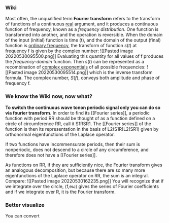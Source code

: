### Wiki
Most often, the unqualified term **Fourier transform** refers to the transform of functions of a continuous [real](https://en.wikipedia.org/wiki/Real_number "Real number") argument, and it produces a continuous function of frequency, known as a _frequency distribution_. One function is transformed into another, and the operation is reversible. When the domain of the input (initial) function is time (t), and the domain of the output (final) function is [ordinary frequency](https://en.wikipedia.org/wiki/Frequency "Frequency"), the transform of function _s_(_t_) at frequency f is given by the complex number:
![[Pasted image 20220530095500.png]]
Evaluating this quantity for all values of f produces the _frequency-domain_ function. Then _s_(_t_) can be represented as a recombination of [complex exponentials](https://en.wikipedia.org/wiki/Complex_exponentials "Complex exponentials") of all possible frequencies:
![[Pasted image 20220530095514.png]]
which is the inverse transform formula. The complex number, _S_(_f_), conveys both amplitude and phase of frequency f.

### We know the Wiki now, now what?

**To switch the continuous wave tonon periodic signal only you can do so via fourier transform.**
In order to find its [[Fourier series]], a periodic function with period RR should be thought of as a function defined on a circle of circumference RR, call it S1RSR1. The [[Fourier series]] of the function is then its representation in the basis of L2(S1R)L2(SR1) given by orthonormal eigenfunctions of the Laplace operator.

If two functions have incommensurate periods, then their sum is nonperiodic, does not descend to a circle of any circumference, and therefore does not have a [[Fourier series]].

As functions on RR, if they are sufficiently nice, the Fourier transform gives an analogous decomposition, but because there are so many more eigenfunctions of the Laplace operator on RR, the sum is an integral. Compare:
![[Pasted image 20220530162235.png]]
You will recognize that if we integrate over the circle, ⟨f,eω⟩ gives the series of Fourier coefficients and if we integrate over R, it is the Fourier transform.

### Better visualize
You can convert 
